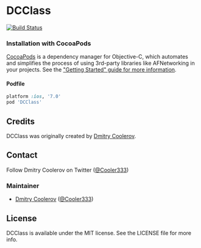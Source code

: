 # DCClass

[![Build Status](https://travis-ci.org/cooler333/DCClass.svg)](https://travis-ci.org/cooler333/DCClass)

### Installation with CocoaPods

[CocoaPods](http://cocoapods.org) is a dependency manager for Objective-C, which automates and simplifies the process of using 3rd-party libraries like AFNetworking in your projects. See the ["Getting Started" guide for more information](https://github.com/AFNetworking/AFNetworking/wiki/Getting-Started-with-AFNetworking).

#### Podfile

```ruby
platform :ios, '7.0'
pod 'DCClass'
```

## Credits

DCClass was originally created by [Dmitry Coolerov](https://github.com/cooler333).

## Contact

Follow Dmitry Coolerov on Twitter ([@Cooler333](https://twitter.com/Cooler333))

### Maintainer

- [Dmitry Coolerov](https://github.com/cooler333) ([@Cooler333](https://twitter.com/Cooler333))

## License

DCClass is available under the MIT license. See the LICENSE file for more info.